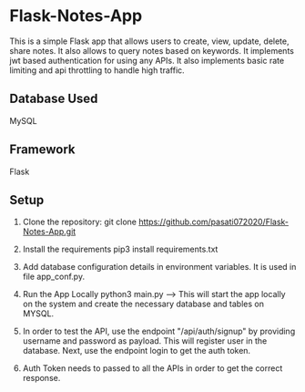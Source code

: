 # Flask-Notes-App

This is a simple Flask app that allows users to create, view, update, delete, share notes. It also allows to query notes based on keywords.
It implements jwt based authentication for using any APIs. It also implements basic rate limiting and api throttling to handle high traffic.

## Database Used
  MySQL

## Framework
  Flask

## Setup 
1. Clone the repository:
   git clone https://github.com/pasati072020/Flask-Notes-App.git

2. Install the requirements
   pip3 install requirements.txt

3. Add database configuration details in environment variables. It is used in file app_conf.py.

4. Run the App Locally
   python3 main.py --> This will start the app locally on the system and create the necessary database and tables on MYSQL.

5. In order to test the API, use the endpoint "/api/auth/signup" by providing username and password as payload. This will register user in the database.
   Next, use the endpoint login to get the auth token.

6. Auth Token needs to passed to all the APIs in order to get the correct response.

